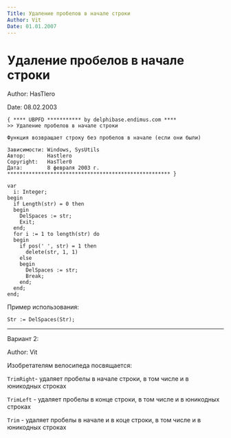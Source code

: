 ```yaml
---
Title: Удаление пробелов в начале строки
Author: Vit
Date: 01.01.2007
---
```



Удаление пробелов в начале строки
=================================

Author: HasTlero

Date: 08.02.2003

    { **** UBPFD *********** by delphibase.endimus.com ****
    >> Удаление пробелов в начале строки
     
    Функция возвращает строку без пробелов в начале (если они были)
     
    Зависимости: Windows, SysUtils
    Автор:       Hastlero
    Copyright:   HasTler0
    Дата:        8 февраля 2003 г.
    ***************************************************** }
     
    var
      i: Integer;
    begin
      if Length(str) = 0 then
      begin
        DelSpaces := str;
        Exit;
      end;
      for i := 1 to length(str) do
      begin
        if pos(' ', str) = 1 then
          delete(str, 1, 1)
        else
        begin
          DelSpaces := str;
          Break;
        end;
      end;
    end;

Пример использования: 
     
    Str := DelSpaces(Str); 


------------------------------------------------------------------------

Вариант 2:

Author: Vit

Изобретателям велосипеда посвящается:
 

`TrimRight`- удаляет пробелы в начале строки, в том числе и в юникодных строках

`TrimLeft` - удаляет пробелы в конце строки, в том числе и в юникодных строках

`Trim` - удаляет пробелы в начале и в коце строки, в том числе и в юникодных строках


 
